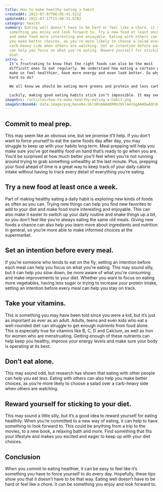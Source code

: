 ```yaml
---
title: How to make healthy eating a habit
createdAt: 2022-07-07T06:05:41.521Z
updatedAt: 2022-07-17T15:00:31.670Z
category: health
summary: Eating well doesn’t have to be hard or feel like a chore, it can be
  something you enjoy and look forward to. Try a new food at least once a week
  and make food more interesting and enjoyable. Eating with others can also help
  you make better choices, as you’re more likely to choose a salad over a
  carb-heavy side when others are watching. Set an intention before each meal
  can help you focus on what you're eating. Reward yourself for sticking to your
  diet.
intro: >-
  It’s frustrating to know that the right foods can also be the most
  difficult ones to eat regularly. We understand how eating a certain way can
  make us feel healthier, have more energy and even look better. So why is it so
  hard to do?

  We all know we should be eating more greens and protein and less carbs, sugar and fat… but then life happens. A busy schedule, cravings for unhealthy snacks or just the typical difficulties of adulting in general all contribute to the fact that we simply don’t eat as well as we know we should. 

  Luckily, making good eating habits stick isn’t impossible. It may seem like something you have to force on yourself every day, but there are things you can do to help make it easier over time. Here are some ways to help you develop healthy eating habits that last a lifetime.
imageSrc: /articles/how-to-make-healthy-eating-a-habit.png
imageSrcBase64: data:image/png;base64,UklGRnQAAABXRUJQVlA4IGgAAADwAQCdASoKAAoAAUAmJQBOgCPQK+3/eZAA/PM8vj3x/+pJ/LcPuW1yiSSOEuCYtgXubink+h+XZS2lveZogLgRlaf56Z8KF5I82AN3QC6lj18TEN6/PEEGUBt/DOTWx1mNf8Ye+rh4AA==
---
```


## Commit to meal prep.

This may seem like an obvious one, but we promise it’ll help. If you don’t want to force yourself to eat the same foods day after day, you may struggle to keep up with your habits long term. Meal prepping will help you make sure you’ve got healthy food on hand that’s ready to go when you are. You’d be surprised at how much better you’ll feel when you’re not running around trying to grab something unhealthy at the last minute. Plus, prepping your food ahead of time is a great way to keep track of your daily calorie intake without having to track every detail of everything you’re eating.

## Try a new food at least once a week.

Part of making healthy eating a daily habit is exploring new kinds of foods as often as you can. Trying new things can help you find new favorites to add to your diet and make food more interesting and enjoyable. This can also make it easier to switch up your daily routine and shake things up a bit, so you don’t feel like you’re always eating the same old meals. Giving new foods a chance can also help you learn more about ingredients and nutrition in general, so you’re more able to make informed choices at the supermarket.

## Set an intention before every meal.

If you’re someone who tends to eat on the fly, setting an intention before each meal can help you focus on what you’re eating. This may sound silly, but it can help you slow down, be more aware of what you’re consuming and make improvements to your diet. Whether you want to focus on eating more vegetables, having less sugar or trying to increase your protein intake, setting an intention before every meal can help you stay on track.

## Take your vitamins.

This is something you may have been told since you were a kid, but it’s just as important as ever as an adult. Adults, teens and even kids who eat a well-rounded diet can struggle to get enough nutrients from food alone. This is especially true for vitamins like B, C, D and Calcium, as well as Iron for women who are menstruating. Getting enough of these nutrients can help keep you healthy, improve your energy levels and make sure your body is operating at its best.

## Don’t eat alone.

This may sound odd, but research has shown that eating with other people can help you eat less. Eating with others can also help you make better choices, as you’re more likely to choose a salad over a carb-heavy side when others are watching.

## Reward yourself for sticking to your diet.

This may sound a little silly, but it’s a good idea to reward yourself for eating healthily. When you’re committed to a new way of eating, it can help to have something to look forward to. This could be anything from a trip to the movies, to a new book, a relaxing bath and more. Find something that fits your lifestyle and makes you excited and eager to keep up with your diet choices.

## Conclusion

When you commit to eating healthier, it can be easy to feel like it’s something you have to force yourself to do every day. Hopefully, these tips show you that it doesn’t have to be that way. Eating well doesn’t have to be hard or feel like a chore. It can be something you enjoy and look forward to.
